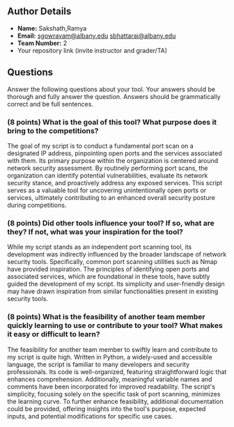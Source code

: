 ## Author Details 

- **Name:** Sakshath,Ramya
- **Email:** sgowravam@albany.edu
         sbhattarai@albany.edu
- **Team Number:** 2
- Your repository link (invite instructor and grader/TA)

## Questions

Answer the following questions about your tool. Your answers should be thorough and fully answer the question. Answers should be grammatically correct and be full sentences.

### (8 points) What is the goal of this tool? What purpose does it bring to the competitions?

The goal of my script is to conduct a fundamental port scan on a designated IP address, pinpointing open ports and the services associated with them. Its primary purpose within the organization is centered around network security assessment. By routinely performing port scans, the organization can identify potential vulnerabilities, evaluate its network security stance, and proactively address any exposed services. This script serves as a valuable tool for uncovering unintentionally open ports or services, ultimately contributing to an enhanced overall security posture during competitions.

### (8 points) Did other tools influence your tool? If so, what are they? If not, what was your inspiration for the tool?

While my script stands as an independent port scanning tool, its development was indirectly influenced by the broader landscape of network security tools. Specifically, common port scanning utilities such as Nmap have provided inspiration. The principles of identifying open ports and associated services, which are foundational in these tools, have subtly guided the development of my script. Its simplicity and user-friendly design may have drawn inspiration from similar functionalities present in existing security tools.

### (8 points) What is the feasibility of another team member quickly learning to use or contribute to your tool? What makes it easy or difficult to learn?

The feasibility for another team member to swiftly learn and contribute to my script is quite high. Written in Python, a widely-used and accessible language, the script is familiar to many developers and security professionals. Its code is well-organized, featuring straightforward logic that enhances comprehension. Additionally, meaningful variable names and comments have been incorporated for improved readability. The script's simplicity, focusing solely on the specific task of port scanning, minimizes the learning curve. To further enhance feasibility, additional documentation could be provided, offering insights into the tool's purpose, expected inputs, and potential modifications for specific use cases.